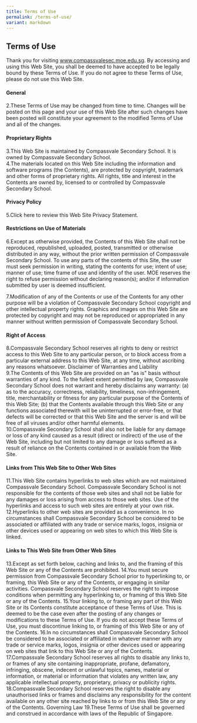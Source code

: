 ```yaml
---
title: Terms of Use
permalink: /terms-of-use/
variant: markdown
---
```

## Terms of Use

Thank you for visiting www.compassvalesec.moe.edu.sg. By accessing and using this Web Site, you shall be deemed to have accepted to be legally bound by these Terms of Use. If you do not agree to these Terms of Use, please do not use this Web Site. 
#### General 
2.These Terms of Use may be changed from time to time. Changes will be posted on this page and your use of this Web Site after such changes have been posted will constitute your agreement to the modified Terms of Use and all of the changes.
 
#### Proprietary Rights 

3.This Web Site is maintained by Compassvale Secondary School. It is owned by Compassvale Secondary School.<br>
4.The materials located on this Web Site including the information and software programs (the Contents), are protected by copyright, trademark and other forms of proprietary rights. All rights, title and interest in the Contents are owned by, licensed to or controlled by Compassvale Secondary School.

#### Privacy Policy 

5.Click here to review this Web Site Privacy Statement. 

#### Restrictions on Use of Materials 

6.Except as otherwise provided, the Contents of this Web Site shall not be reproduced, republished, uploaded, posted, transmitted or otherwise distributed in any way, without the prior written permission of Compassvale Secondary School.
To use any parts of the contents of this Site, the user must seek permission in writing, stating the contents for use; intent of use; manner of use; time frame of use and identity of the user. MOE reserves the right to refuse permission without declaring reason(s); and/or if information submitted by user is deemed insufficient. 

7.Modification of any of the Contents or use of the Contents for any other purpose will be a violation of Compassvale Secondary School copyright and other intellectual property rights. Graphics and images on this Web Site are protected by copyright and may not be reproduced or appropriated in any manner without written permission of Compassvale Secondary School.

#### Right of Access 
8.Compassvale Secondary School reserves all rights to deny or restrict access to this Web Site to any particular person, or to block access from a particular external address to this Web Site, at any time, without ascribing any reasons whatsoever. 
Disclaimer of Warranties and Liability <br>
9.The Contents of this Web Site are provided on an "as is" basis without warranties of any kind. To the fullest extent permitted by law, Compassvale Secondary School does not warrant and hereby disclaims any warranty: 
(a) as to the accuracy, correctness, reliability, timeliness, non-infringement, title, merchantability or fitness for any particular purpose of the Contents of this Web Site; 
(b) that the Contents available through this Web Site or any functions associated therewith will be uninterrupted or error-free, or that defects will be corrected or that this Web Site and the server is and will be free of all viruses and/or other harmful elements.<br>
10.Compassvale Secondary School shall also not be liable for any damage or loss of any kind caused as a result (direct or indirect) of the use of the Web Site, including but not limited to any damage or loss suffered as a result of reliance on the Contents contained in or available from the Web Site. 

#### Links from This Web Site to Other Web Sites 
11.This Web Site contains hyperlinks to web sites which are not maintained Compassvale Secondary School. Compassvale Secondary School is not responsible for the contents of those web sites and shall not be liable for any damages or loss arising from access to those web sites. Use of the hyperlinks and access to such web sites are entirely at your own risk. 
12.Hyperlinks to other web sites are provided as a convenience. In no circumstances shall Compassvale Secondary School be considered to be associated or affiliated with any trade or service marks, logos, insignia or other devices used or appearing on web sites to which this Web Site is linked. 
#### Links to This Web Site from Other Web Sites 
13.Except as set forth below, caching and links to, and the framing of this Web Site or any of the Contents are prohibited. 
14.You must secure permission from Compassvale Secondary School prior to hyperlinking to, or framing, this Web Site or any of the Contents, or engaging in similar activities. Compassvale Secondary School reserves the right to impose conditions when permitting any hyperlinking to, or framing of this Web Site or any of the Contents. 
15.Your linking to, or framing any part of this Web Site or its Contents constitute acceptance of these Terms of Use. This is deemed to be the case even after the posting of any changes or modifications to these Terms of Use. If you do not accept these Terms of Use, you must discontinue linking to, or framing of this Web Site or any of the Contents. 
16.In no circumstances shall Compassvale Secondary School be considered to be associated or affiliated in whatever manner with any trade or service marks, logos, insignia or other devices used or appearing on web sites that link to this Web Site or any of the Contents. 
17.Compassvale Secondary School reserves all rights to disable any links to, or frames of any site containing inappropriate, profane, defamatory, infringing, obscene, indecent or unlawful topics, names, material or information, or material or information that violates any written law, any applicable intellectual property, proprietary, privacy or publicity rights. 
18.Compassvale Secondary School reserves the right to disable any unauthorised links or frames and disclaims any responsibility for the content available on any other site reached by links to or from this Web Site or any of the Contents. 
Governing Law 
19.These Terms of Use shall be governed and construed in accordance with laws of the Republic of Singapore.